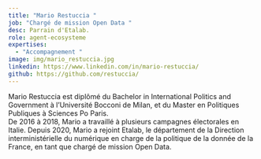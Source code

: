 ```yaml
---
title: "Mario Restuccia "
job: "Chargé de mission Open Data "
desc: Parrain d'Etalab.
role: agent-ecosysteme
expertises:
  - "Accompagnement "
image: img/mario_restuccia.jpg
linkedin: https://www.linkedin.com/in/mario-restuccia/
github: https://github.com/restuccia/
---
```


Mario Restuccia est diplômé du Bachelor in International Politics and Government à l’Université Bocconi de Milan, et du Master en Politiques Publiques à Sciences Po Paris.\
De 2016 à 2018, Mario a travaillé à plusieurs campagnes électorales en Italie. Depuis 2020, Mario a rejoint Etalab, le département de la Direction interministérielle du numérique en charge de la politique de la donnée de la France, en tant que chargé de mission Open Data.